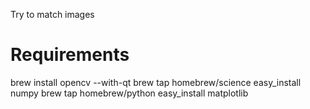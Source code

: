 Try to match images

# Requirements
brew install opencv --with-qt
brew tap homebrew/science
easy_install numpy
brew tap homebrew/python
easy_install matplotlib
